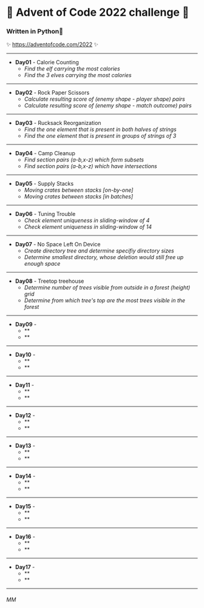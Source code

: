 # 🎄 Advent of Code 2022 challenge 🎄

### Written in **Python**🐍

✨ https://adventofcode.com/2022 ✨
___
-   **Day01** - Calorie Counting
    -   *Find the elf carrying the most calories*
    -   *Find the 3 elves carrying the most calories*
___
-   **Day02** - Rock Paper Scissors
    -   *Calculate resulting score of (enemy shape - player shape) pairs*
    -   *Calculate resulting score of (enemy shape - match outcome) pairs*
___
-   **Day03** - Rucksack Reorganization  
    -   *Find the one element that is present in both halves of strings*
    -   *Find the one element that is present in groups of strings of 3*
___
-   **Day04** - Camp Cleanup  
    -   *Find section pairs (a\-b,x\-z) which form subsets*
    -   *Find section pairs (a\-b,x\-z) which have intersections*
___
-   **Day05** - Supply Stacks 
    -   *Moving crates between stacks \[on-by-one\]*
    -   *Moving crates between stacks \[in batches\]*
___
-   **Day06** - Tuning Trouble
    -   *Check element uniqueness in sliding-window of 4*
    -   *Check element uniqueness in sliding-window of 14*
___
-   **Day07** - No Space Left On Device 
    -   *Create directory tree and determine specifiy directory sizes*
    -   *Determine smallest directory, whose deletion would still free up enough space*
___
-   **Day08** - Treetop treehouse
    -   *Determine number of trees visible from outside in a forest (height) grid*
    -   *Determine from which tree's top are the most trees visible in the forest*
___
-   **Day09** -   
    -   **
    -   **
___
-   **Day10** -  
    -   **
    -   **
___
-   **Day11** - 
    -   **
    -   **
___
-   **Day12** - 
    -   **
    -   **
___
-   **Day13** -  
    -   **
    -   **
___
-   **Day14** - 
    -   **
    -   **
___  
-   **Day15** - 
    -   **
    -   **
___
-   **Day16** - 
    -   **
    -   **
___  
-   **Day17** -   
    -   **
    -   **
___  
###### MM


